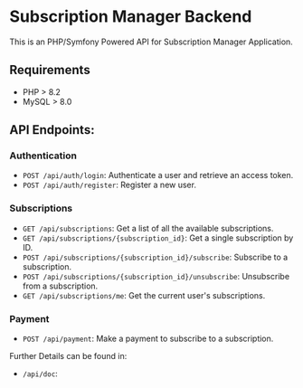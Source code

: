 # Subscription Manager Backend

This is an PHP/Symfony Powered API for 
Subscription Manager Application.

## Requirements

- PHP > 8.2
- MySQL > 8.0

## API Endpoints:

### Authentication
- `POST /api/auth/login`: Authenticate a user and retrieve an access token.
- `POST /api/auth/register`: Register a new user.

### Subscriptions
- `GET /api/subscriptions`: Get a list of all the available subscriptions.
- `GET /api/subscriptions/{subscription_id}`: Get a single subscription by ID.
- `POST /api/subscriptions/{subscription_id}/subscribe`: Subscribe to a subscription.
- `POST /api/subscriptions/{subscription_id}/unsubscribe`: Unsubscribe from a subscription.
- `GET /api/subscriptions/me`: Get the current user's subscriptions.

### Payment
- `POST /api/payment`: Make a payment to subscribe to a subscription.

Further Details can be found in:

- `/api/doc`: